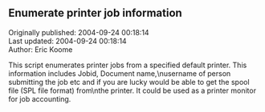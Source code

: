 ## Enumerate printer job information  
Originally published: 2004-09-24 00:18:14  
Last updated: 2004-09-24 00:18:14  
Author: Eric Koome  
  
This script enumerates printer jobs from a specified default printer. This information includes Jobid, Document name,\nusername of person submitting the job etc and if you are lucky would be able to get the spool file (SPL file format) from\nthe printer. It could be used as a printer monitor for job accounting.